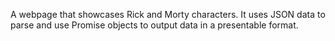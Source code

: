 A webpage that showcases Rick and Morty characters. It uses JSON data to parse and use Promise objects to output data in a presentable format.

